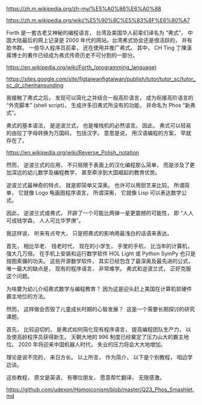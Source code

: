 

https://zh.m.wikipedia.org/zh-my/%E5%A0%86%E6%A0%88

https://zh.m.wikipedia.org/wiki/%E5%90%8C%E5%83%8F%E6%80%A7

Forth 是一套古老又神秘的编程语言， 台湾及美国华人前辈们译名为 “弗式”， 中国大陆最后的网上记录是 2000 年代的网站。台湾弗式协会还是很活跃的， 并有脸书群。 一些华人程序员前辈， 还在使用并推广弗式。 其中， CH Ting 丁陳漢蓀博士的著作已经成为弗式传奇历史不可分割的一部分。

https://en.wikipedia.org/wiki/Forth_(programming_language)

https://sites.google.com/site/figtaiwanfigtaiwan/publish/tutor/tutor_sc/tutor_sc_dr_chenhansunding

我接触了弗式之后， 发现可以简化之并结合一般高阶语言， 成为衔接高阶语言的 “外壳脚本” (shell script)， 生成许多旧弗式所没有的功能， 并命名为 Phos “新弗式”。

弗式的基本语法， 是逆波兰式， 也是堆栈机的必然语言。 因此， 弗式可以轻易的由拉丁字母转换为万国码， 包括汉字。 意思是说， 用汉语编程的方案， 早就存在了。

https://en.wikipedia.org/wiki/Reverse_Polish_notation

然而， 逆波兰式的应用， 不只局限于表面上的汉化编程那么简单， 而是涉及了更加深远的幼儿数学及编程教学， 甚至牵涉到大国崛起的教育优势。

逆波兰式最神奇的特点， 就是即简单又深奥。 也许可以用厨艺来比较。 所谓简单， 它就像 Logo 龟画图程序语言， 所谓深奥， 它就像 Lisp 可以表达数学公式。

因此， 逆波兰式或弗式， 开辟了一个可能比两弹一星更震撼的可能性， 即 “人人可成钱学森， 人人可比华罗庚”。

我这样说， 听来有点夸大， 只是把弗式的影响用最浅白的话语来表达。

首先， 相比华老、 钱老时代， 现在的小学生， 手里的手机， 比当年的计算机， 强大几万倍。 在手机上安装和运行数学软件 HOL Light 或 Python SymPy 也只是按图索骥的功夫。 这些开源数学软件， 其实已经包含了最深奥及最先进的公式， 唯一最大的缺点是， 现有的程序语言， 非常难学。 弗式和逆波兰式， 正好克服这个问题。

为啥要为幼儿介绍弗式数学与编程教育？ 因为这是迎头赶上美国在计算机软硬件霸主地位的方法。 

然而， 这样做会否毁了儿童成长时期的心智发展？  这是一个需要长期探讨的研究课题。 

首先， 比较迫切的， 是弗式如何简化现有程序语言， 提高编程团队生产力， 以及使高龄程序员获得新生。 天朝大地的 996 制度已经奠定了压力山大的霸主地位。 2020 年将迎来中国机器人时代， 失业的压力将会大大地增加。

理论是说不完的， 来日方长。 以上所言， 作为简介， 以下是个别教程， 咱边学边谈。 

这些教程， 原文是英语， 有哪位朋友， 愿意帮忙翻译， 无限感激。

https://github.com/udexon/Homoiconism/blob/master/Q23_Phos_Smashlet.md
